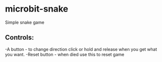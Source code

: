 # microbit-snake
Simple snake game
 
## Controls:
-A button - to change direction click or hold and release when you get what you want.
-Reset button - when died use this to reset game
